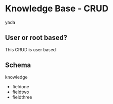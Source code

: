 # Knowledge Base - CRUD

yada

## User or root based?

This CRUD is user based

## Schema

knowledge
- fieldone
- fieldtwo
- fieldthree


